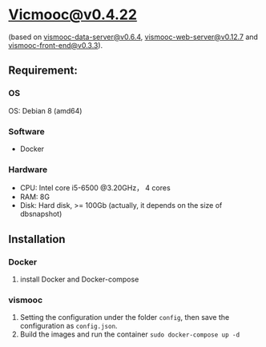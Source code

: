 # Vicmooc@v0.4.22

(based on [vismooc-data-server@v0.6.4](https://github.com/HKUST-VISLab/vismooc-data-server/releases/tag/v0.6.3), 
[vismooc-web-server@v0.12.7](https://github.com/HKUST-VISLab/vismooc-web-server/releases/tag/v0.12.5) and
[vismooc-front-end@v0.3.3](https://github.com/HKUST-VISLab/vismooc-front-end/releases/tag/v0.3.2)).

## Requirement:

### OS
OS: Debian 8 (amd64)

### Software
- Docker

### Hardware
- CPU: Intel core i5-6500 @3.20GHz， 4 cores
- RAM: 8G
- Disk: Hard disk, >= 100Gb (actually, it depends on the size of dbsnapshot)

## Installation

### Docker
1. install Docker and Docker-compose

### vismooc
1. Setting the configuration under the folder `config`, then save the configuration as `config.json`.
2. Build the images and run the container `sudo docker-compose up -d`
